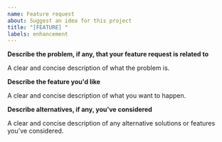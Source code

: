 ```yaml
---
name: Feature request
about: Suggest an idea for this project
title: "[FEATURE] "
labels: enhancement
---
```


<!-- Consider opening an Discussion instead! -->

**Describe the problem, if any, that your feature request is related to**

A clear and concise description of what the problem is.

**Describe the feature you'd like**

A clear and concise description of what you want to happen.

**Describe alternatives, if any, you've considered**

A clear and concise description of any alternative solutions or features you've considered.
